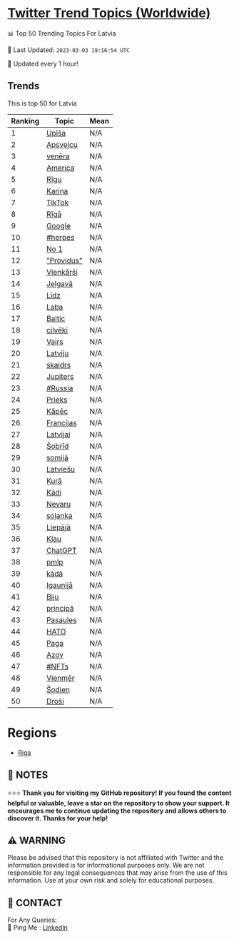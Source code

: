 [Twitter Trend Topics (Worldwide)](https://github.com/ErcinDedeoglu/Twitter-Trend-Topics)
==========


📊 Top 50 Trending Topics For Latvia

📆 Last Updated: `2023-03-03 19:16:54 UTC`

🔧 Updated every 1 hour!


## Trends

This is top 50 for Latvia

| Ranking | Topic | Mean |
| ------- | ------------ | ------------ |
| 1 | [Upīša](http://twitter.com/search?q=Up%c4%ab%c5%a1a) | N/A |
| 2 | [Apsveicu](http://twitter.com/search?q=Apsveicu) | N/A |
| 3 | [venēra](http://twitter.com/search?q=ven%c4%93ra) | N/A |
| 4 | [America](http://twitter.com/search?q=America) | N/A |
| 5 | [Rīgu](http://twitter.com/search?q=R%c4%abgu) | N/A |
| 6 | [Kariņa](http://twitter.com/search?q=Kari%c5%86a) | N/A |
| 7 | [TikTok](http://twitter.com/search?q=TikTok) | N/A |
| 8 | [Rīgā](http://twitter.com/search?q=R%c4%abg%c4%81) | N/A |
| 9 | [Google](http://twitter.com/search?q=Google) | N/A |
| 10 | [#herpes](http://twitter.com/search?q=%23herpes) | N/A |
| 11 | [No 1](http://twitter.com/search?q=No+1) | N/A |
| 12 | ["Providus"](http://twitter.com/search?q=%22Providus%22) | N/A |
| 13 | [Vienkārši](http://twitter.com/search?q=Vienk%c4%81r%c5%a1i) | N/A |
| 14 | [Jelgavā](http://twitter.com/search?q=Jelgav%c4%81) | N/A |
| 15 | [Līdz](http://twitter.com/search?q=L%c4%abdz) | N/A |
| 16 | [Laba](http://twitter.com/search?q=Laba) | N/A |
| 17 | [Baltic](http://twitter.com/search?q=Baltic) | N/A |
| 18 | [cilvēki](http://twitter.com/search?q=cilv%c4%93ki) | N/A |
| 19 | [Vairs](http://twitter.com/search?q=Vairs) | N/A |
| 20 | [Latviju](http://twitter.com/search?q=Latviju) | N/A |
| 21 | [skaidrs](http://twitter.com/search?q=skaidrs) | N/A |
| 22 | [Jupiters](http://twitter.com/search?q=Jupiters) | N/A |
| 23 | [#Russia](http://twitter.com/search?q=%23Russia) | N/A |
| 24 | [Prieks](http://twitter.com/search?q=Prieks) | N/A |
| 25 | [Kāpēc](http://twitter.com/search?q=K%c4%81p%c4%93c) | N/A |
| 26 | [Francijas](http://twitter.com/search?q=Francijas) | N/A |
| 27 | [Latvijai](http://twitter.com/search?q=Latvijai) | N/A |
| 28 | [Šobrīd](http://twitter.com/search?q=%c5%a0obr%c4%abd) | N/A |
| 29 | [somijā](http://twitter.com/search?q=somij%c4%81) | N/A |
| 30 | [Latviešu](http://twitter.com/search?q=Latvie%c5%a1u) | N/A |
| 31 | [Kurā](http://twitter.com/search?q=Kur%c4%81) | N/A |
| 32 | [Kādi](http://twitter.com/search?q=K%c4%81di) | N/A |
| 33 | [Nevaru](http://twitter.com/search?q=Nevaru) | N/A |
| 34 | [soļanka](http://twitter.com/search?q=so%c4%bcanka) | N/A |
| 35 | [Liepājā](http://twitter.com/search?q=Liep%c4%81j%c4%81) | N/A |
| 36 | [Klau](http://twitter.com/search?q=Klau) | N/A |
| 37 | [ChatGPT](http://twitter.com/search?q=ChatGPT) | N/A |
| 38 | [pmlp](http://twitter.com/search?q=pmlp) | N/A |
| 39 | [kādā](http://twitter.com/search?q=k%c4%81d%c4%81) | N/A |
| 40 | [Igaunijā](http://twitter.com/search?q=Igaunij%c4%81) | N/A |
| 41 | [Biju](http://twitter.com/search?q=Biju) | N/A |
| 42 | [principā](http://twitter.com/search?q=princip%c4%81) | N/A |
| 43 | [Pasaules](http://twitter.com/search?q=Pasaules) | N/A |
| 44 | [НАТО](http://twitter.com/search?q=%d0%9d%d0%90%d0%a2%d0%9e) | N/A |
| 45 | [Paga](http://twitter.com/search?q=Paga) | N/A |
| 46 | [Azov](http://twitter.com/search?q=Azov) | N/A |
| 47 | [#NFTs](http://twitter.com/search?q=%23NFTs) | N/A |
| 48 | [Vienmēr](http://twitter.com/search?q=Vienm%c4%93r) | N/A |
| 49 | [Šodien](http://twitter.com/search?q=%c5%a0odien) | N/A |
| 50 | [Droši](http://twitter.com/search?q=Dro%c5%a1i) | N/A |



# Regions

* [Riga](</Latvia/Riga.md>)



## 📝 NOTES

⭐⭐⭐ **Thank you for visiting my GitHub repository! If you found the content helpful or valuable, leave a star on the repository to show your support. It encourages me to continue updating the repository and allows others to discover it. Thanks for your help!**


## ⚠️ WARNING

Please be advised that this repository is not affiliated with Twitter and the information provided is for informational purposes only. We are not responsible for any legal consequences that may arise from the use of this information. Use at your own risk and solely for educational purposes.


## 📨 CONTACT

 For Any Queries:  
            🏓 Ping Me : [LinkedIn](https://www.linkedin.com/in/ercindedeoglu/)
